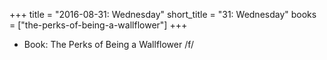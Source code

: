 +++
title = "2016-08-31: Wednesday"
short_title = "31: Wednesday"
books = ["the-perks-of-being-a-wallflower"]
+++


* Book: The Perks of Being a Wallflower /f/

